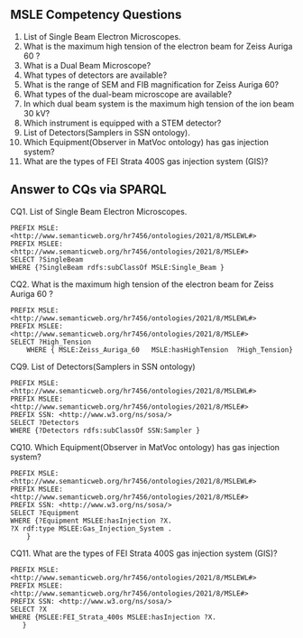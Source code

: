 ## MSLE Competency Questions
1. List of Single Beam Electron Microscopes.
2. What is the maximum high tension of the electron beam for Zeiss Auriga 60 ?
3. What is a Dual Beam Microscope?
4. What types of detectors are available?
5. What is the range of SEM and FIB magnification for Zeiss Auriga 60?
6. What types of the dual-beam microscope are available?
7. In which dual beam system is the maximum high tension of the ion beam 30 kV?
8. Which instrument is equipped with a STEM detector?
9. List of Detectors(Samplers in SSN ontology).
10. Which Equipment(Observer in MatVoc ontology) has gas injection system?
11. What are the types of FEI ‎Strata 400S gas injection ‎system (GIS)?‎



## Answer to CQs via SPARQL

CQ1. List of Single Beam Electron Microscopes.
```
PREFIX MSLE: <http://www.semanticweb.org/hr7456/ontologies/2021/8/MSLEWL#>
PREFIX MSLEE: <http://www.semanticweb.org/hr7456/ontologies/2021/8/MSLE#>
SELECT ?SingleBeam
WHERE {?SingleBeam rdfs:subClassOf MSLE:Single_Beam }
```
CQ2. What is the maximum high tension of the electron beam for Zeiss Auriga 60 ?
```
PREFIX MSLE: <http://www.semanticweb.org/hr7456/ontologies/2021/8/MSLEWL#>
PREFIX MSLEE: <http://www.semanticweb.org/hr7456/ontologies/2021/8/MSLE#>
SELECT ?High_Tension
	WHERE { MSLE:Zeiss_Auriga_60   MSLE:hasHighTension  ?High_Tension}

```
CQ9. List of Detectors(Samplers in SSN ontology)
```
PREFIX MSLE: <http://www.semanticweb.org/hr7456/ontologies/2021/8/MSLEWL#>
PREFIX MSLEE: <http://www.semanticweb.org/hr7456/ontologies/2021/8/MSLE#>
PREFIX SSN: <http://www.w3.org/ns/sosa/>
SELECT ?Detectors
WHERE {?Detectors rdfs:subClassOf SSN:Sampler }

```
CQ10. Which Equipment(Observer in MatVoc ontology) has gas injection system?
```
PREFIX MSLE: <http://www.semanticweb.org/hr7456/ontologies/2021/8/MSLEWL#>
PREFIX MSLEE: <http://www.semanticweb.org/hr7456/ontologies/2021/8/MSLE#>
PREFIX SSN: <http://www.w3.org/ns/sosa/>
SELECT ?Equipment
WHERE {?Equipment MSLEE:hasInjection ?X.
?X rdf:type MSLEE:Gas_Injection_System .
    }
```
CQ11. What are the types of FEI ‎Strata 400S gas injection ‎system (GIS)?‎
```
PREFIX MSLE: <http://www.semanticweb.org/hr7456/ontologies/2021/8/MSLEWL#>
PREFIX MSLEE: <http://www.semanticweb.org/hr7456/ontologies/2021/8/MSLE#>
PREFIX SSN: <http://www.w3.org/ns/sosa/>
SELECT ?X
WHERE {MSLEE:FEI_Strata_400s MSLEE:hasInjection ?X.
   }

```
